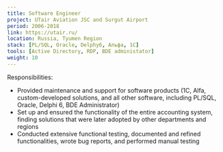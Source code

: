 ```yaml
---
title: Software Engineer
project: UTair Aviation JSC and Surgut Airport
period: 2006-2018
link: https://utair.ru/
location: Russia, Tyumen Region
stack: [PL/SQL, Oracle, Delphy6, Альфа, 1С]
tools: [Active Directory, RDP, BDE administator]
weight: 10
---
```


Responsibilities:

- Provided maintenance and support for software products (1C, Alfa, custom-developed solutions, and all other software, including PL/SQL, Oracle, Delphi 6, BDE Administrator)
- Set up and ensured the functionality of the entire accounting system, finding solutions that were later adopted by other departments and regions
- Conducted extensive functional testing, documented and refined functionalities, wrote bug reports, and performed manual testing